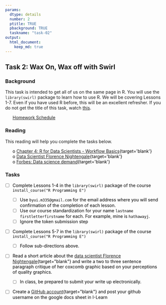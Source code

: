 ```yaml
---
params:
  dtype: details
  number: 2
  ptitle: TRUE
  pbackground: TRUE
  taskname: "task-02"
output:
  html_document:
    keep_md: true
---
```







## Task 2: Wax On, Wax off with Swirl 
### Background 
This task is intended to get all of us on the same page in R.  You will use the `library(swirl)` package to learn how to use R.  We will be covering Lessons 1-7.  Even if you have used R before, this will be an excellent refresher. If you do not get the title of this task, watch [this](https://www.youtube.com/watch?v=SMCsXl9SGgY). 

 * [Homework Schedule](../homework_schedule.html)




<style>
ul {
   color: black;
   list-style-type: none;
   list-style-position: outside;

}

</style>


### Reading

This reading will help you complete the tasks below.

* o [Chapter 4: R for Data Scientists - Workflow Basics](http://r4ds.had.co.nz/workflow-basics.html){target='blank'}
* o [Data Scientist Florence Nightengale](http://www.atlasobscura.com/articles/florence-nightingale-infographic){target='blank'}
* o [Forbes:  Data science demand](https://www.forbes.com/sites/drewhansen/2016/10/21/become-data-scientist/#3e8a4f4c87d3){target='blank'}


### Tasks


* [ ] Complete Lessons 1-4 in the `library(swirl)` package of the course `install_course("R Programming E")`
    * [ ] Use `byui.m335@gmail.com` for the email address where you will send confirmation of the completion of each lesson.
    * [ ] Use our course standardization for your name `lastname` `firstletterfirstname` for each. For example, mine is `hathawayj`.
    * [ ] Ignore the token submission step
* [ ] Complete Lessons 5-7 in the `library(swirl)` package of the course `install_course("R Programming E")`
    * [ ] Follow sub-directions above.
* [ ] Read a short article about the [data scientist Florence Nightengale](http://www.atlasobscura.com/articles/florence-nightingale-infographic){target="blank"} and write a two to three sentence paragraph critique of her coxcomb graphic based on your perceptions of quality graphics.
    * [ ] In class, be prepared to submit your write up electronically.
* [ ] Create a [GitHub account](https://github.com/join?source=header-home){target="blank"} and post your github username on the google docs sheet in I-Learn

